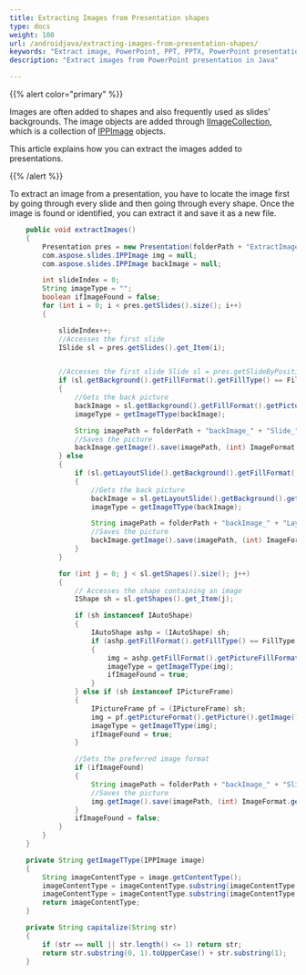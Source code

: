 ```yaml
---
title: Extracting Images from Presentation shapes
type: docs
weight: 100
url: /androidjava/extracting-images-from-presentation-shapes/
keywords: "Extract image, PowerPoint, PPT, PPTX, PowerPoint presentation, Java, Aspose.Slides for Java"
description: "Extract images from PowerPoint presentation in Java"

---
```


{{% alert color="primary" %}} 

Images are often added to shapes and also frequently used as slides' backgrounds. The image objects are added through [IImageCollection](https://reference.aspose.com/slides/androidjava/com.aspose.slides/iimagecollection/), which is a collection of [IPPImage](https://reference.aspose.com/slides/androidjava/com.aspose.slides/ippimage/) objects.

This article explains how you can extract the images added to presentations. 

{{% /alert %}} 

To extract an image from a presentation, you have to locate the image first by going through every slide and then going through every shape. Once the image is found or identified, you can extract it and save it as a new file. 

```java
    public void extractImages()
    {
        Presentation pres = new Presentation(folderPath + "ExtractImages.pptx");
        com.aspose.slides.IPPImage img = null;
        com.aspose.slides.IPPImage backImage = null;

        int slideIndex = 0;
        String imageType = "";
        boolean ifImageFound = false;
        for (int i = 0; i < pres.getSlides().size(); i++)
        {

            slideIndex++;
            //Accesses the first slide
            ISlide sl = pres.getSlides().get_Item(i);


            //Accesses the first slide Slide sl = pres.getSlideByPosition(i);
            if (sl.getBackground().getFillFormat().getFillType() == FillType.Picture)
            {
                //Gets the back picture
                backImage = sl.getBackground().getFillFormat().getPictureFillFormat().getPicture().getImage();
                imageType = getImageTType(backImage);

                String imagePath = folderPath + "backImage_" + "Slide_" + slideIndex + "." + imageType;
                //Saves the picture
                backImage.getImage().save(imagePath, (int) ImageFormat.getValue(ImageFormat.class, capitalize(imageType)));
            } else
            {
                if (sl.getLayoutSlide().getBackground().getFillFormat().getFillType() == FillType.Picture)
                {
                    //Gets the back picture
                    backImage = sl.getLayoutSlide().getBackground().getFillFormat().getPictureFillFormat().getPicture().getImage();
                    imageType = getImageTType(backImage);

                    String imagePath = folderPath + "backImage_" + "LayoutSlide_" + slideIndex + "." + imageType;
                    //Saves the picture
                    backImage.getImage().save(imagePath, (int) ImageFormat.getValue(ImageFormat.class, capitalize(imageType)));
                }
            }

            for (int j = 0; j < sl.getShapes().size(); j++)
            {
                // Accesses the shape containing an image
                IShape sh = sl.getShapes().get_Item(j);

                if (sh instanceof IAutoShape)
                {
                    IAutoShape ashp = (IAutoShape) sh;
                    if (ashp.getFillFormat().getFillType() == FillType.Picture)
                    {
                        img = ashp.getFillFormat().getPictureFillFormat().getPicture().getImage();
                        imageType = getImageTType(img);
                        ifImageFound = true;
                    }
                } else if (sh instanceof IPictureFrame)
                {
                    IPictureFrame pf = (IPictureFrame) sh;
                    img = pf.getPictureFormat().getPicture().getImage();
                    imageType = getImageTType(img);
                    ifImageFound = true;
                }

                //Sets the preferred image format
                if (ifImageFound)
                {
                    String imagePath = folderPath + "backImage_" + "Slide_" + slideIndex + "_Shape_" + j + "." + imageType;
                    //Saves the picture
                    img.getImage().save(imagePath, (int) ImageFormat.getValue(ImageFormat.class, capitalize(imageType)));
                }
                ifImageFound = false;
            }
        }
    }

    private String getImageTType(IPPImage image)
    {
        String imageContentType = image.getContentType();
        imageContentType = imageContentType.substring(imageContentType.indexOf("/") + 1);
        imageContentType = imageContentType.substring(imageContentType.indexOf("-") + 1);
        return imageContentType;
    }

    private String capitalize(String str)
    {
        if (str == null || str.length() <= 1) return str;
        return str.substring(0, 1).toUpperCase() + str.substring(1);
    }
```

